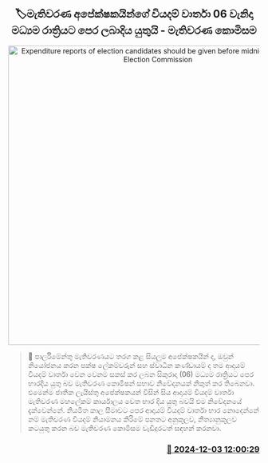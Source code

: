 <p align='center'><b><h2 align='center' title='Expenditure reports of election candidates should be given before midnight on 06th - Election Commission'>🏷මැතිවරණ අපේක්ෂකයින්ගේ වියදම් වාර්තා 06 වැනිදා මධ්‍යම රාත්‍රියට පෙර ලබාදිය යුතුයි - මැතිවරණ කොමිසම</h2></b></p>
<p align='center'><img src='https://helakuru.sgp1.cdn.digitaloceanspaces.com/esana/images/lib/election[1].jpg' width='600' alt='Expenditure reports of election candidates should be given before midnight on 06th - Election Commission'></p>

>📝 පාර්ලිමේන්තු මැතිවරණයට තරග කළ සියලුම අපේක්ෂකයින් ද, ඔවුන් නියෝජනය කරන පක්ෂ ලේකම්වරුන් සහ ස්වාධීන කණ්ඩායම් ද තම ආදායම් වියදම් වාර්තා වෙන වෙනම සකස් කර ලබන සිකුරාදා (06) මධ්‍යම රාත්‍රියට පෙර භාරදිය යුතු බව මැතිවරණ කොමිෂන් සභාව නිවේදනයක් නිකුත් කර තිබෙනවා.
එමෙන්ම ජාතික ලැයිස්තු අපේක්ෂකයන් විසින් සිය ආදායම් වියදම් වාර්තා මැතිවරණ මහලේකම් කාර්යාලය වෙත භාර දිය යුතු බවයි එම නිවේදනයේ දැක්වෙන්නේ.
නියමිත කාල සීමාවට පෙර ආදායම් වියදම් වාර්තා භාර නොදෙන්නේ නම් මැතිවරණ වියදම් නියාමනය කිරිමේ පනතට අනුකූලව, නීත්‍යානුකූලව කටයුතු කරන බව මැතිවරණ කොමිසම වැඩිදුරටත් සඳහන් කරනවා.
 


<h3 align='right'><a href='https://www.helakuru.lk/esana/p/105622/'>📅 2024-12-03 12:00:29</a></h3>
